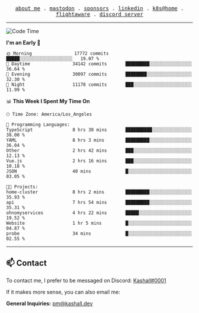 <p align="center">
  <samp>
    <a href="https://jordanjones.org/">about me</a> .
    <a rel="me" href="https://mastodon.social/@kashall">mastodon</a> .
    <a href="https://github.com/sponsors/kashalls">sponsors</a> .
    <a href="https://linkedin.com/in/jordpjones">linkedin</a> .
    <a href="https://github.com/kashalls/home-cluster">k8s@home</a> .
    <a href="https://flightaware.com/adsb/stats/user/kashalls">flightaware</a> .
    <a href="https://discord.gg/V2WrCfqba9">discord server</a>
  </samp>
</p>

---

<!--START_SECTION:waka-->
![Code Time](http://img.shields.io/badge/Code%20Time-1%2C634%20hrs%2039%20mins-blue)

**I'm an Early 🐤** 

```text
🌞 Morning                17772 commits       █████░░░░░░░░░░░░░░░░░░░░   19.07 % 
🌆 Daytime                34142 commits       █████████░░░░░░░░░░░░░░░░   36.64 % 
🌃 Evening                30097 commits       ████████░░░░░░░░░░░░░░░░░   32.30 % 
🌙 Night                  11178 commits       ███░░░░░░░░░░░░░░░░░░░░░░   11.99 % 
```


📊 **This Week I Spent My Time On** 

```text
🕑︎ Time Zone: America/Los_Angeles

💬 Programming Languages: 
TypeScript               8 hrs 30 mins       ██████████░░░░░░░░░░░░░░░   38.00 % 
YAML                     8 hrs 3 mins        █████████░░░░░░░░░░░░░░░░   36.04 % 
Other                    2 hrs 42 mins       ███░░░░░░░░░░░░░░░░░░░░░░   12.13 % 
Vue.js                   2 hrs 16 mins       ███░░░░░░░░░░░░░░░░░░░░░░   10.18 % 
JSON                     40 mins             █░░░░░░░░░░░░░░░░░░░░░░░░   03.05 % 

🐱‍💻 Projects: 
home-cluster             8 hrs 2 mins        █████████░░░░░░░░░░░░░░░░   35.93 % 
api                      7 hrs 54 mins       █████████░░░░░░░░░░░░░░░░   35.31 % 
ohnomyservices           4 hrs 22 mins       █████░░░░░░░░░░░░░░░░░░░░   19.52 % 
Website                  1 hr 5 mins         █░░░░░░░░░░░░░░░░░░░░░░░░   04.87 % 
probe                    34 mins             █░░░░░░░░░░░░░░░░░░░░░░░░   02.55 % 
```


<!--END_SECTION:waka-->

---

## 📫 Contact

To contact me, I prefer to be messaged on Discord:  [Kashall#0001](https://discord.com/users/201077739589992448)

If it makes more sense, you can also email me:

**General Inquiries:** pm@kashall.dev  
